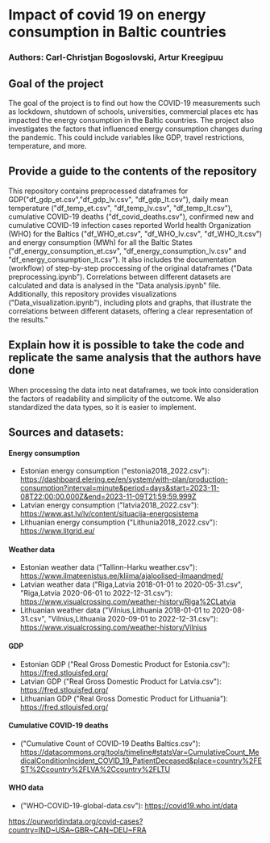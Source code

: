 # Impact of covid 19 on energy consumption in Baltic countries
### Authors: Carl-Christjan Bogoslovski, Artur Kreegipuu

## Goal of the project

The goal of the project is to find out how the COVID-19 measurements such as lockdown, shutdown of schools, universities, commercial places etc has impacted the energy consumption in the Baltic countries. The project also investigates the factors that influenced energy consumption changes during the pandemic. This could include variables like GDP, travel restrictions, temperature, and more.

## Provide a guide to the contents of the repository
This repository contains preprocessed dataframes for GDP("df_gdp_et.csv","df_gdp_lv.csv", "df_gdp_lt.csv"), daily mean temperature ("df_temp_et.csv", "df_temp_lv.csv", "df_temp_lt.csv"), cumulative COVID-19 deaths ("df_covid_deaths.csv"), confirmed new and cumulative COVID-19 infection cases reported World health  Organization (WHO) for the Baltics ("df_WHO_et.csv", "df_WHO_lv.csv", "df_WHO_lt.csv") and energy consumption (MWh) for all the Baltic States ("df_energy_consumption_et.csv", "df_energy_consumption_lv.csv" and "df_energy_consumption_lt.csv"). It also includes the documentation (workflow) of step-by-step proccessing of the original dataframes ("Data preprocessing.ipynb"). Correlations between different datasets are calculated and data is analysed in the "Data analysis.ipynb" file. Additionally, this repository provides visualizations ("Data_visualization.ipynb"), including plots and graphs, that illustrate the correlations between different datasets, offering a clear representation of the results."

## Explain how it is possible to take the code and replicate the same analysis that the authors have done
When processing the data into neat dataframes, we took into consideration the factors of readability and simplicity of the outcome. We also standardized the data types, so it is easier to implement. 

## Sources and datasets:

#### Energy consumption
* Estonian energy consumption ("estonia2018_2022.csv"): https://dashboard.elering.ee/en/system/with-plan/production-consumption?interval=minute&period=days&start=2023-11-08T22:00:00.000Z&end=2023-11-09T21:59:59.999Z
* Latvian energy consumption ("latvia2018_2022.csv"): https://www.ast.lv/lv/content/situacija-energosistema
* Lithuanian energy consumption ("Lithunia2018_2022.csv"): https://www.litgrid.eu/

#### Weather data
* Estonian weather data ("Tallinn-Harku weather.csv"): https://www.ilmateenistus.ee/kliima/ajaloolised-ilmaandmed/
* Latvian weather data ("Riga,Latvia 2018-01-01 to 2020-05-31.csv", "Riga,Latvia 2020-06-01 to 2022-12-31.csv"): https://www.visualcrossing.com/weather-history/Riga%2CLatvia
* Lithuanian weather data ("Vilnius,Lithuania 2018-01-01 to 2020-08-31.csv", "Vilnius,Lithuania 2020-09-01 to 2022-12-31.csv"): https://www.visualcrossing.com/weather-history/Vilnius

#### GDP
* Estonian GDP ("Real Gross Domestic Product for Estonia.csv"): https://fred.stlouisfed.org/
* Latvian GDP ("Real Gross Domestic Product for Latvia.csv"): https://fred.stlouisfed.org/
* Lithuanian GDP ("Real Gross Domestic Product for Lithuania"): https://fred.stlouisfed.org/

#### Cumulative COVID-19 deaths
* ("Cumulative Count of COVID-19 Deaths Baltics.csv"): https://datacommons.org/tools/timeline#statsVar=CumulativeCount_MedicalConditionIncident_COVID_19_PatientDeceased&place=country%2FEST%2Ccountry%2FLVA%2Ccountry%2FLTU

#### WHO data
* ("WHO-COVID-19-global-data.csv"): https://covid19.who.int/data

https://ourworldindata.org/covid-cases?country=IND~USA~GBR~CAN~DEU~FRA

